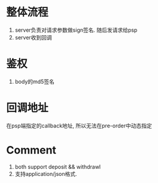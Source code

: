整体流程
==============
1. server负责对请求参数做sign签名. 随后发请求给psp
4. server收到回调


鉴权
==============
1. body的md5签名


回调地址
==============
在psp端指定的callback地址, 所以无法在pre-order中动态指定


Comment
===============
1. both support deposit && withdrawl
2. 支持application/json格式.